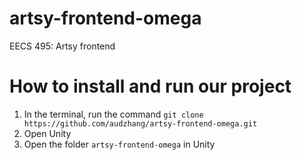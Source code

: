 # artsy-frontend-omega
EECS 495: Artsy frontend 

# How to install and run our project
1. In the terminal, run the command `git clone https://github.com/audzhang/artsy-frontend-omega.git`
2. Open Unity 
3. Open the folder `artsy-frontend-omega` in Unity
